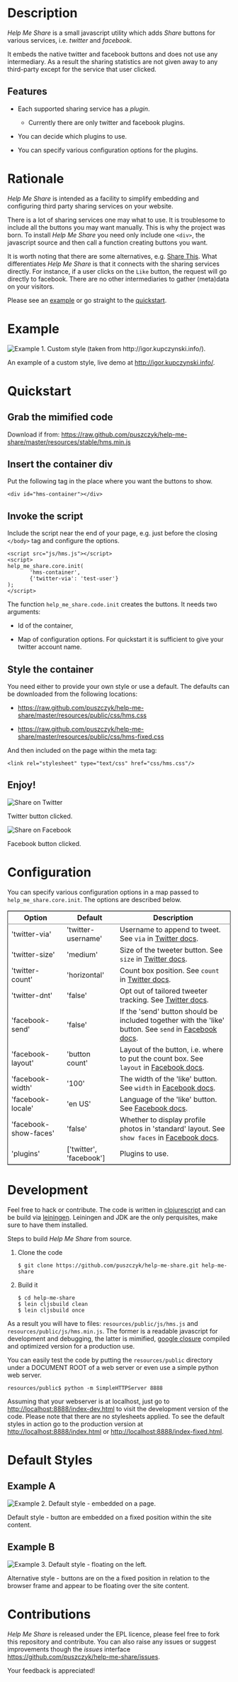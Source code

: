 
# Description

*Help Me Share* is a small javascript utility which adds *Share* buttons for
various services, i.e. *twitter* and *facebook*.

It embeds the native twitter and facebook buttons and does not use any
intermediary. As a result the sharing statistics are not given away to any
third-party except for the service that user clicked.

## Features

-   Each supported sharing service has a *plugin*.
    
    -   Currently there are only twitter and facebook plugins.

-   You can decide which plugins to use.

-   You can specify various configuration options for the plugins.

# Rationale

*Help Me Share* is intended as a facility to simplify embedding and
configuring third party sharing services on your website.

There is a lot of sharing services one may what to use. It is troublesome to
include all the buttons you may want manually. This is why the project was
born. To install *Help Me Share* you need only include one `<div>`, the
javascript source and then call a function creating buttons you want.

It is worth noting that there are some alternatives, e.g.
[Share This](http://en.wikipedia.org/wiki/ShareThis). What
differentiates *Help Me Share* is that it connects with the sharing
services directly. For instance, if a user clicks on the `Like`
button, the request will go directly to facebook. There are no other
intermediaries to gather (meta)data on your visitors.

Please see an [example](#example) or go straight to the [quickstart](#quickstart).

# <a id="example"></a>Example

![Example 1. Custom style (taken from <http://igor.kupczynski.info/>).](./docs/img/ex1.png)

An example of a custom style, live demo at <http://igor.kupczynski.info/>.

# <a id="quickstart"></a>Quickstart

## Grab the mimified code

Download if from: 
<https://raw.github.com/puszczyk/help-me-share/master/resources/stable/hms.min.js>

## Insert the container div

Put the following tag in the place where you want the buttons to show.

    <div id="hms-container"></div>

## Invoke the script

Include the script near the end of your page, e.g. just before the closing
`</body>` tag and configure the options.

    <script src="js/hms.js"></script>
    <script>
    help_me_share.core.init(
           'hms-container',
           {'twitter-via': 'test-user'}
    );
    </script>

The function `help_me_share.code.init` creates the buttons. It needs two
arguments:

-   Id of the container,

-   Map of configuration options. For quickstart it is sufficient to give
    your twitter account name.

## Style the container

You need either to provide your own style or use a default. The defaults
can be downloaded from the following locations:

-   <https://raw.github.com/puszczyk/help-me-share/master/resources/public/css/hms.css>

-   <https://raw.github.com/puszczyk/help-me-share/master/resources/public/css/hms-fixed.css>

And then included on the page within the meta tag:

    <link rel="stylesheet" type="text/css" href="css/hms.css"/>

## Enjoy!

![Share on Twitter](./docs/img/twitter-clicked.png)

Twitter button clicked.

![Share on Facebook](./docs/img/facebook-clicked.png)

Facebook button clicked.

# Configuration

You can specify various configuration options in a map passed to
`help_me_share.core.init`. The options are described below.

<table border="2" cellspacing="0" cellpadding="6" rules="groups" frame="hsides">


<colgroup>
<col class="left"/>

<col class="left"/>

<col class="left"/>
</colgroup>
<thead>
<tr>
<th scope="col" class="left">Option</th>
<th scope="col" class="left">Default</th>
<th scope="col" class="left">Description</th>
</tr>
</thead>

<tbody>
<tr>
<td class="left">'twitter-via'</td>
<td class="left">'twitter-username'</td>
<td class="left">Username to append to tweet. See <code>via</code> in <a href="https://dev.twitter.com/docs/tweet-button#properties">Twitter docs</a>.</td>
</tr>


<tr>
<td class="left">'twitter-size'</td>
<td class="left">'medium'</td>
<td class="left">Size of the tweeter button. See <code>size</code> in <a href="https://dev.twitter.com/docs/tweet-button#properties">Twitter docs</a>.</td>
</tr>


<tr>
<td class="left">'twitter-count'</td>
<td class="left">'horizontal'</td>
<td class="left">Count box position. See <code>count</code> in <a href="https://dev.twitter.com/docs/tweet-button#properties">Twitter docs</a>.</td>
</tr>


<tr>
<td class="left">'twitter-dnt'</td>
<td class="left">'false'</td>
<td class="left">Opt out of tailored tweeter tracking. See  <a href="https://dev.twitter.com/docs/tweet-button#optout">Twitter docs</a>.</td>
</tr>


<tr>
<td class="left">'facebook-send'</td>
<td class="left">'false'</td>
<td class="left">If the 'send' button should be included together with the 'like' button. See <code>send</code> in <a href="https://developers.facebook.com/docs/reference/plugins/like">Facebook docs</a>.</td>
</tr>


<tr>
<td class="left">'facebook-layout'</td>
<td class="left">'button count'</td>
<td class="left">Layout of the button, i.e. where to put the count box. See <code>layout</code> in <a href="https://developers.facebook.com/docs/reference/plugins/like">Facebook docs</a>.</td>
</tr>


<tr>
<td class="left">'facebook-width'</td>
<td class="left">'100'</td>
<td class="left">The width of the 'like' button. See <code>width</code> in <a href="https://developers.facebook.com/docs/reference/plugins/like">Facebook docs</a>.</td>
</tr>


<tr>
<td class="left">'facebook-locale'</td>
<td class="left">'en US'</td>
<td class="left">Language of the 'like' button. See <a href="https://developers.facebook.com/docs/reference/plugins/like">Facebook docs</a>.</td>
</tr>


<tr>
<td class="left">'facebook-show-faces'</td>
<td class="left">'false'</td>
<td class="left">Whether to display profile photos in 'standard' layout. See <code>show faces</code> in <a href="https://developers.facebook.com/docs/reference/plugins/like">Facebook docs</a>.</td>
</tr>


<tr>
<td class="left">'plugins'</td>
<td class="left">['twitter', 'facebook']</td>
<td class="left">Plugins to use.</td>
</tr>
</tbody>
</table>

# Development

Feel free to hack or contribute. The code is written in [clojurescript](https://github.com/emezeske/clojurescript) and
can be build via [leiningen](https://github.com/technomancy/leiningen). Leiningen and JDK are the only perquisites, make
sure to have them installed.

Steps to build *Help Me Share* from source.

1.  Clone the code
    
        $ git clone https://github.com/puszczyk/help-me-share.git help-me-share

2.  Build it
    
        $ cd help-me-share
        $ lein cljsbuild clean
        $ lein cljsbuild once

As a result you will have to files: `resources/public/js/hms.js` and
`resources/public/js/hms.min.js`. The former is a readable javascript for
development and debugging, the latter is mimified, [google closure](https://developers.google.com/closure/compiler/) compiled
and optimized version for a production use.

You can easily test the code by putting the `resources/public` directory
under a DOCUMENT ROOT of a web server or even use a simple python web
server.

    resources/public$ python -m SimpleHTTPServer 8888

Assuming that your webserver is at localhost, just go to
<http://localhost:8888/index-dev.html> to visit the development version of the
code. Please note that there are no stylesheets applied. To see the default
styles in action go to the production version at
<http://localhost:8888/index.html> or <http://localhost:8888/index-fixed.html>.

# Default Styles

## Example A

![Example 2. Default style - embedded on a page.](./docs/img/ex2.png)

Default style - button are embedded on a fixed position within the site
content.

## Example B

![Example 3. Default style - floating on the left.](./docs/img/ex3.png)

Alternative style - buttons are on the a fixed position in relation to
the browser frame and appear to be floating over the site content.

# Contributions

*Help Me Share* is released under the EPL licence, please feel free to fork
this repository and contribute. You can also raise any issues or suggest
improvements though the *issues* interface
<https://github.com/puszczyk/help-me-share/issues>.

Your feedback is appreciated!
